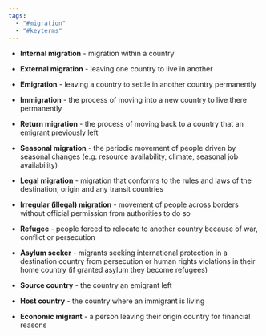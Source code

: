 ```yaml
---
tags:
  - "#migration"
  - "#keyterms"
---
```

- **Internal migration** - migration within a country 
    
- **External migration** - leaving one country to live in another 
    
- **Emigration** - leaving a country to settle in another country permanently 
    
- **Immigration** - the process of moving into a new country to live there permanently 
    
- **Return migration** - the process of moving back to a country that an emigrant previously left 
    
- **Seasonal migration** - the periodic movement of people driven by seasonal changes (e.g. resource availability, climate, seasonal job availability) 
    
- **Legal migration** - migration that conforms to the rules and laws of the destination, origin and any transit countries
    
- **Irregular (illegal) migration** - movement of people across borders without official permission from authorities to do so 
    
- **Refugee** - people forced to relocate to another country because of war, conflict or persecution
    
- **Asylum seeker** - migrants seeking international protection in a destination country from persecution or human rights violations in their home country (if granted asylum they become refugees) 
    
- **Source country** - the country an emigrant left 
    
- **Host country** - the country where an immigrant is living 
    
- **Economic migrant** - a person leaving their origin country for financial reasons